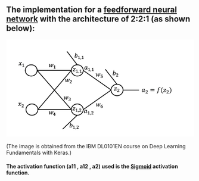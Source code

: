 ## The implementation for a [feedforward neural network](https://github.com/Yukti-09/Artificial-Neural-Networks/blob/master/Feedforward%20Network/Feedforward.ipynb) with the architecture of 2:2:1 (as shown below):
![](feedforward.png)

(The image is obtained from the IBM DL0101EN course on Deep Learning Fundamentals with Keras.) 

#### The activation function (a11 , a12 , a2) used is the [Sigmoid](https://github.com/Yukti-09/Artificial-Neural-Networks/blob/master/Activation%20Functions/Sigmoid(without%20inbuilt).m) activation function.
